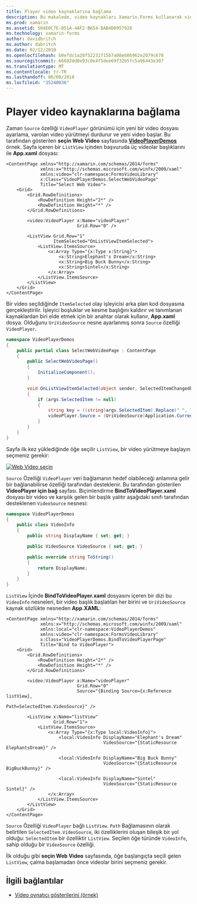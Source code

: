 ```yaml
---
title: Player video kaynaklarına bağlama
description: Bu makalede, video kaynakları Xamarin.Forms kullanarak video oynatıcı bağlamak açıklanmaktadır.
ms.prod: xamarin
ms.assetid: 504E0C7E-051A-4AF2-B654-BAB4D0957928
ms.technology: xamarin-forms
author: davidbritch
ms.author: dabritch
ms.date: 02/12/2018
ms.openlocfilehash: b0efdc1a20f52231f15b7a08eb86962e2079c678
ms.sourcegitcommit: 66682dd8e93c0e4f5dee69f32b5fc5a96443e307
ms.translationtype: MT
ms.contentlocale: tr-TR
ms.lasthandoff: 06/08/2018
ms.locfileid: "35240036"
---
```

# <a name="binding-video-sources-to-the-player"></a>Player video kaynaklarına bağlama

Zaman `Source` özelliği `VideoPlayer` görünümü için yeni bir video dosyası ayarlama, varolan video yürütmeyi durdurur ve yeni video başlar. Bu tarafından gösterilen **seçin Web Video** sayfasında [ **VideoPlayerDemos** ](https://developer.xamarin.com/samples/xamarin-forms/customrenderers/VideoPlayerDemos/) örnek. Sayfa içeren bir `ListView` içinden başvuruda üç videolar başlıklarını ile **App.xaml** dosyası:

```xaml
<ContentPage xmlns="http://xamarin.com/schemas/2014/forms"
             xmlns:x="http://schemas.microsoft.com/winfx/2009/xaml"
             xmlns:video="clr-namespace:FormsVideoLibrary"
             x:Class="VideoPlayerDemos.SelectWebVideoPage"
             Title="Select Web Video">
    <Grid>
        <Grid.RowDefinitions>
            <RowDefinition Height="2*" />
            <RowDefinition Height="*" />
        </Grid.RowDefinitions>

        <video:VideoPlayer x:Name="videoPlayer"
                           Grid.Row="0" />

        <ListView Grid.Row="1"
                  ItemSelected="OnListViewItemSelected">
            <ListView.ItemsSource>
                <x:Array Type="{x:Type x:String}">
                    <x:String>Elephant's Dream</x:String>
                    <x:String>Big Buck Bunny</x:String>
                    <x:String>Sintel</x:String>
                </x:Array>
            </ListView.ItemsSource>
        </ListView>
    </Grid>
</ContentPage>
```

Bir video seçildiğinde `ItemSelected` olay işleyicisi arka plan kod dosyasına gerçekleştirilir. İşleyici boşluklar ve kesme başlığını kaldırır ve tanımlanan kaynaklardan biri elde etmek için bir anahtar olarak kullanır, **App.xaml** dosya. Olduğunu `UriVideoSource` nesne ayarlanmış sonra `Source` özelliği `VideoPlayer`.

```csharp
namespace VideoPlayerDemos
{
    public partial class SelectWebVideoPage : ContentPage
    {
        public SelectWebVideoPage()
        {
            InitializeComponent();
        }

        void OnListViewItemSelected(object sender, SelectedItemChangedEventArgs args)
        {
            if (args.SelectedItem != null)
            {
                string key = ((string)args.SelectedItem).Replace(" ", "").Replace("'", "");
                videoPlayer.Source = (UriVideoSource)Application.Current.Resources[key];
            }
        }
    }
}
```

Sayfa ilk kez yüklediğinde öğe seçilir `ListView`, bir video yürütmeye başlayın seçmeniz gerekir:

[![Web Video seçin](source-bindings-images/selectwebvideo-small.png "seçin Web Video")](source-bindings-images/selectwebvideo-large.png#lightbox "Web Video seçin")

`Source` Özelliği `VideoPlayer` veri bağlamanın hedef olabileceği anlamına gelir bir bağlanabilirse özelliği tarafından desteklenir. Bu tarafından gösterilen **VideoPlayer için bağ** sayfası. Biçimlendirme **BindToVideoPlayer.xaml** dosyası bir video ve karşılık gelen bir başlık yalıtır aşağıdaki sınıfı tarafından desteklenen `VideoSource` nesnesi:

```csharp
namespace VideoPlayerDemos
{
    public class VideoInfo
    {
        public string DisplayName { set; get; }

        public VideoSource VideoSource { set; get; }

        public override string ToString()
        {
            return DisplayName;
        }
    }
}
```

`ListView` İçinde **BindToVideoPlayer.xaml** dosyasını içeren bir dizi bu `VideoInfo` nesneleri, bir video başlık başlatılan her birini ve `UriVideoSource` kaynak sözlükte nesneden  **App.XAML**:

```xaml
<ContentPage xmlns="http://xamarin.com/schemas/2014/forms"
             xmlns:x="http://schemas.microsoft.com/winfx/2009/xaml"
             xmlns:local="clr-namespace:VideoPlayerDemos"
             xmlns:video="clr-namespace:FormsVideoLibrary"
             x:Class="VideoPlayerDemos.BindToVideoPlayerPage"
             Title="Bind to VideoPlayer">
    <Grid>
        <Grid.RowDefinitions>
            <RowDefinition Height="2*" />
            <RowDefinition Height="*" />
        </Grid.RowDefinitions>

        <video:VideoPlayer x:Name="videoPlayer"
                           Grid.Row="0"
                           Source="{Binding Source={x:Reference listView},
                                            Path=SelectedItem.VideoSource}" />

        <ListView x:Name="listView"
                  Grid.Row="1">
            <ListView.ItemsSource>
                <x:Array Type="{x:Type local:VideoInfo}">
                    <local:VideoInfo DisplayName="Elephant's Dream"
                                     VideoSource="{StaticResource ElephantsDream}" />

                    <local:VideoInfo DisplayName="Big Buck Bunny"
                                     VideoSource="{StaticResource BigBuckBunny}" />

                    <local:VideoInfo DisplayName="Sintel"
                                     VideoSource="{StaticResource Sintel}" />
                </x:Array>
            </ListView.ItemsSource>
        </ListView>
    </Grid>
</ContentPage>
```

`Source` Özelliği `VideoPlayer` bağlı `ListView`. `Path` Bağlamasının olarak belirtilen `SelectedItem.VideoSource`, iki özelliklerini oluşan bileşik bir yol olduğu: `SelectedItem` bir özelliktir `ListView`. Seçilen öğe türünde `VideoInfo`, sahip olduğu bir `VideoSource` özelliği.

İlk olduğu gibi **seçin Web Video** sayfasında, öğe başlangıçta seçili gelen `ListView`, çalma başlamadan önce videolar birini seçmeniz gerekir.


## <a name="related-links"></a>İlgili bağlantılar

- [Video oynatıcı gösterilerini (örnek)](https://developer.xamarin.com/samples/xamarin-forms/customrenderers/VideoPlayerDemos/)

